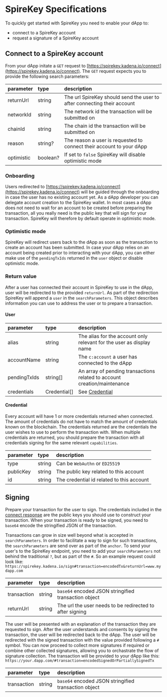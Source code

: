 # SpireKey Specifications

To quickly get started with SpireKey you need to enable your dApp to:

- connect to a SpireKey account
- request a signature of a SpireKey account

## Connect to a SpireKey account

From your dApp initate a `GET` request to
[https://spirekey.kadena.io/connect](https://spirekey.kadena.io/connect). The
`GET` request expects you to provide the following search parameters:

| parameter  | type     | description                                                             |
| :--------- | :------- | :---------------------------------------------------------------------- |
| returnUrl  | string   | The url SpireKey should send the user to after connecting their account |
| networkId  | string   | The network id the transaction will be submitted on                     |
| chainId    | string   | The chain id the transaction will be submitted on                       |
| reason     | string?  | The reason a user is requested to connect their account to your dApp    |
| optimistic | boolean? | If set to `false` SpireKey will disable optimistic mode                 |

### Onboarding

Users redirected to
[https://spirekey.kadena.io/connect](https://spirekey.kadena.io/connect) will be
guided through the onboarding in case the user has no existing account yet. As a
dApp developer you can delegate account creation to the SpireKey wallet. In most
cases a dApp does not need to wait for an account to be created before preparing
the transaction, all you really need is the public key that will sign for your
transaction. SpireKey will therefore by default operate in optimistic mode.

### Optimistic mode

SpireKey will redirect users back to the dApp as soon as the transaction to
create an account has been submitted. In case your dApp relies on an account
being created prior to interacting with your dApp, you can either make use of
the `pendingTxIds` returned in the `user` object or disable optimistic mode.

### Return value

After a user has connected their account in SpireKey to use in the dApp, user
will be redirected to the provided `returnUrl`. As part of the redirection
SpireKey will append a `user` in the `searchParameters`. This object describes
information you can use to address the user or to prepare a transaction.

#### User

| parameter    | type         | description                                                              |
| :----------- | :----------- | :----------------------------------------------------------------------- |
| alias        | string       | The alias for the account only relevant for the user as display name     |
| accountName  | string       | The `c:account` a user has connected to the dApp                         |
| pendingTxIds | string[]     | An array of pending transactions related to account creation/maintenance |
| credentials  | Credential[] | See [Credential](#credential)                                            |

#### Credential

Every account will have 1 or more credentials returned when connected. The
amount of credentials do not have to match the amount of credentials known on
the blockchain. The credentials returned are the credentials the user wishes to
use to perform the transaction with. When multiple credentials are returned, you
should prepare the transaction with all credentials signing for the same
relevant `capabilities`.

| parameter | type   | description                               |
| :-------- | :----- | :---------------------------------------- |
| type      | string | Can be `WebAuthn` or `ED25519`            |
| publicKey | string | The public key related to this account    |
| id        | string | The credential id related to this account |

## Signing

Prepare your transaction for the user to sign. The credentials included in the
[connect response](#connect-to-a-spirekey-account) are the public keys you
should use to construct your transaction. When your transaction is ready to be
signed, you need to `base64` encode the stringified JSON of the transaction.

Transactions can grow in size well beyond what is accepted in
`searchParameters`. In order to facilitate a way to sign for such transactions,
the `searchParameters` are send over as part of the `anchor`. To send your
user's to the SpireKey endpoint, you need to add your `searchParameters` not
behind the traditional `?`, but as part of the `#`. So an example request could
look like:
`https://spirekey.kadena.io/sign#transaction=encodedTx&returnUrl=www.mydapp.com`

| parameter   | type   | description                                              |
| :---------- | :----- | :------------------------------------------------------- |
| transaction | string | `base64` encoded JSON stringified transaction object     |
| returnUrl   | string | The url the user needs to be redirected to after signing |

The user will be presented with an explanation of the transaction they are
requested to sign. After the user understands and consents by signing the
transaction, the user will be redirected back to the dApp. The user will be
redirected with the signed transaction with the value provided following a `#`
symbol. You can now proceed to collect more signatures if required or combine
other collected signatures, allowing you to orchastrate the flow of signature
collection. The transaction will be provided to your dApp like this:
`https://your.dapp.com/#transaction=encodedSignedOrPartiallySignedTx`

| parameter   | type   | description                                          |
| :---------- | :----- | :--------------------------------------------------- |
| transaction | string | `base64` encoded JSON stringified transaction object |
